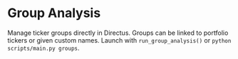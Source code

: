 # Group Analysis

Manage ticker groups directly in Directus. Groups can be linked
to portfolio tickers or given custom names. Launch with
`run_group_analysis()` or `python scripts/main.py groups`.
